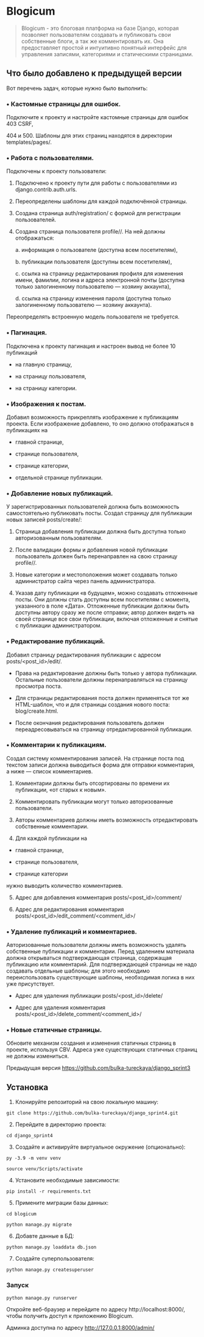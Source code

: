 # Blogicum

>Blogicum - это блоговая платформа на базе Django, которая позволяет пользователям создавать и публиковать свои собственные блоги, а так же комментировать их. Она предоставляет простой и интуитивно понятный интерфейс для управления записями, категориями и статическими страницами.

## Что было добавлено к предыдущей версии

Вот перечень задач, которые нужно было выполнить:

### • Кастомные страницы для ошибок.
Подключите к проекту и настройте кастомные страницы для ошибок 403 CSRF,

404 и 500. Шаблоны для этих страниц находятся в директории templates/pages/.

### • Работа с пользователями.

  Подключены к проекту пользователи:
  
1. Подключено к проекту пути для работы с пользователями из django.contrib.auth.urls.

2. Переопределены шаблоны для каждой подключённой страницы.

3. Создана страница auth/registration/ с формой для регистрации пользователей.

4. Создана страница пользователя profile/<username>/. На ней должны отображаться:

   a. информация о пользователе (доступна всем посетителям),

   b. публикации пользователя (доступны всем посетителям),

   c. ссылка на страницу редактирования профиля для изменения имени, фамилии, логина и адреса электронной почты (доступна только залогиненному пользователю — хозяину аккаунта),

   d. ссылка на страницу изменения пароля (доступна только залогиненному пользователю — хозяину аккаунта).

Переопределять встроенную модель пользователя не требуется.

### • Пагинация.

Подключена к проекту пагинация и настроен вывод не более 10 публикаций
  
  - на главную страницу,
  
  - на страницу пользователя,
  
  - на страницу категории.

### • Изображения к постам.

Добавил возможность прикреплять изображение к публикациям проекта. Если изображение добавлено, то оно должно отображаться в публикациях на
  
  - главной странице,
  
  - странице пользователя,
  
  - странице категории,
  
  - отдельной странице публикации.

### • Добавление новых публикаций.

У зарегистрированных пользователей должна быть возможность самостоятельно публиковать посты. Создал страницу для публикации новых записей posts/create/:

1. Страница добавления публикации должна быть доступна только авторизованным пользователям.

2. После валидации формы и добавления новой публикации пользователь должен быть перенаправлен на свою страницу profile/<username>/.

3. Новые категории и местоположения может создавать только администратор сайта через панель администратора.

4. Указав дату публикации «в будущем», можно создавать отложенные посты. Они должны стать доступны всем посетителям с момента, указанного в поле «Дата». Отложенные публикации должны быть доступны автору сразу же после отправки; автор должен видеть на своей странице все свои публикации, включая отложенные и снятые с публикации администратором.

### • Редактирование публикаций.

Добавил страницу редактирования публикации с адресом posts/<post_id>/edit/.
  
  - Права на редактирование должны быть только у автора публикации. Остальные пользователи должны перенаправляться на страницу просмотра поста.
  
  - Для страницы редактирования поста должен применяться тот же HTML-шаблон, что и для страницы создания нового поста: blog/create.html.
  
  - После окончания редактирования пользователь должен переадресовываться на страницу отредактированной публикации.

### • Комментарии к публикациям.

Создал систему комментирования записей. На странице поста под текстом записи должна выводиться форма для отправки комментария, а ниже — список комментариев.

1. Комментарии должны быть отсортированы по времени их публикации, «от старых к новым».

2. Комментировать публикации могут только авторизованные пользователи.

3. Авторы комментариев должны иметь возможность отредактировать собственные комментарии.

4. Для каждой публикации на
  
  - главной странице,
  
  - странице пользователя,
  
  - странице категории

нужно выводить количество комментариев.

5. Адрес для добавления комментария posts/<post_id>/comment/

6. Адрес для редактирования комментария posts/<post_id>/edit_comment/<comment_id>/

### • Удаление публикаций и комментариев.

Авторизованные пользователи должны иметь возможность удалять собственные публикации и комментарии. Перед удалением материала должна открываться подтверждающая страница, содержащая публикацию или комментарий. Для подтверждающей страницы не надо создавать отдельные 
шаблоны; для этого необходимо переиспользовать существующие шаблоны, необходимая логика в них уже присутствует.
  
  - Адрес для удаления публикации posts/<post_id>/delete/
  
  - Адрес для удаления комментария posts/<post_id>/delete_comment/<comment_id>/

### • Новые статичные страницы.

Обновите механизм создания и изменения статичных страниц в проекте, используя CBV. Адреса уже существующих статичных страниц не должны измениться.


Предыдущая версия https://github.com/bulka-tureckaya/django_sprint3
## Установка
1. Клонируйте репозиторий на свою локальную машину:
```
git clone https://github.com/bulka-tureckaya/django_sprint4.git
```
2. Перейдите в директорию проекта:
```
cd django_sprint4
```
3. Создайте и активируйте виртуальное окружение (опционально):
```
py -3.9 -m venv venv
```
```
source venv/Scripts/activate
```

4. Установите необходимые зависимости:
```
pip install -r requirements.txt
```
5. Примените миграции базы данных:
```
cd blogicum
```
```
python manage.py migrate
```
6. Добавте данные в БД:
```
python manage.py loaddata db.json
```
7. Создайте суперпользователя:
```
python manage.py createsuperuser
```
### Запуск
```
python manage.py runserver
```
Откройте веб-браузер и перейдите по адресу http://localhost:8000/, чтобы получить доступ к приложению Blogicum.

Админка доступна по адресу http://127.0.0.1:8000/admin/
